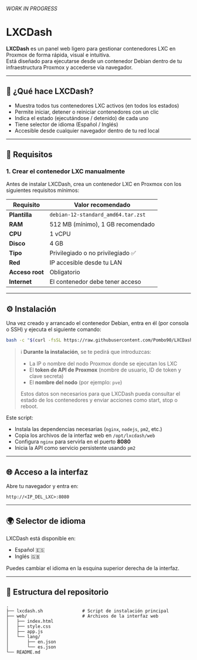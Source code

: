 *WORK IN PROGRESS*

# LXCDash

**LXCDash** es un panel web ligero para gestionar contenedores LXC en Proxmox de forma rápida, visual e intuitiva.  
Está diseñado para ejecutarse desde un contenedor Debian dentro de tu infraestructura Proxmox y accederse vía navegador.

---

## 🚀 ¿Qué hace LXCDash?

- Muestra todos tus contenedores LXC activos (en todos los estados)
- Permite iniciar, detener o reiniciar contenedores con un clic
- Indica el estado (ejecutándose / detenido) de cada uno
- Tiene selector de idioma (Español / Inglés)
- Accesible desde cualquier navegador dentro de tu red local

---

## 🧱 Requisitos

### 1. Crear el contenedor LXC manualmente

Antes de instalar LXCDash, crea un contenedor LXC en Proxmox con los siguientes requisitos mínimos:

| Requisito       | Valor recomendado                  |
|-----------------|-------------------------------------|
| **Plantilla**   | `debian-12-standard_amd64.tar.zst` |
| **RAM**         | 512 MB (mínimo), 1 GB recomendado   |
| **CPU**         | 1 vCPU                              |
| **Disco**       | 4 GB                                |
| **Tipo**        | Privilegiado o no privilegiado ✅    |
| **Red**         | IP accesible desde tu LAN           |
| **Acceso root** | Obligatorio                         |
| **Internet**    | El contenedor debe tener acceso     |

---

## ⚙️ Instalación

Una vez creado y arrancado el contenedor Debian, entra en él (por consola o SSH) y ejecuta el siguiente comando:

```bash
bash -c "$(curl -fsSL https://raw.githubusercontent.com/Pombo90/LXCDash/main/lxcdash.sh)"
```

> ℹ️ **Durante la instalación**, se te pedirá que introduzcas:
>
> - La IP o nombre del nodo Proxmox donde se ejecutan los LXC
> - El **token de API de Proxmox** (nombre de usuario, ID de token y clave secreta)
> - El **nombre del nodo** (por ejemplo: `pve`)
>
> Estos datos son necesarios para que LXCDash pueda consultar el estado de los contenedores y enviar acciones como start, stop o reboot.

Este script:

- Instala las dependencias necesarias (`nginx`, `nodejs`, `pm2`, etc.)
- Copia los archivos de la interfaz web en `/opt/lxcdash/web`
- Configura `nginx` para servirla en el puerto **8080**
- Inicia la API como servicio persistente usando `pm2`

---

## 🌐 Acceso a la interfaz

Abre tu navegador y entra en:

```
http://<IP_DEL_LXC>:8080
```

---

## 🌍 Selector de idioma

LXCDash está disponible en:

- Español 🇪🇸  
- Inglés 🇬🇧

Puedes cambiar el idioma en la esquina superior derecha de la interfaz.

---

## 📁 Estructura del repositorio

```
.
├── lxcdash.sh               # Script de instalación principal
├── web/                     # Archivos de la interfaz web
│   ├── index.html
│   ├── style.css
│   ├── app.js
│   └── lang/
│       ├── en.json
│       └── es.json
└── README.md
```
